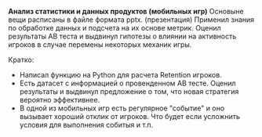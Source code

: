 **Анализ статистики и данных продуктов (мобильных игр)**
Основыне вещи расписаны в файле формата pptx. (презентация)
Применил знания по обработке данных и подсчета на их основе метрик. 
Оценил результаты АB теста и выдвинул гипотезы о влиянии на активность игроков в случае перемены некоторых механик игры.

Кратко:
- Написал функцию на Python для расчета Retention игроков.
- Есть датасет с информацией о провенденном AB тесте. Оценил результаты и выдвинул предложение о том, что новая стратегия вероятно эффективнее.
- В одной из мобильных игр есть регулярное "событие" и оно вызывает хороший отклик от игроков. Что будет если усложнить условия для выполнения собитыя и т.п.
